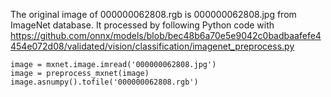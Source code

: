 The original image of 000000062808.rgb is 000000062808.jpg from ImageNet
database. It processed by following Python code with
https://github.com/onnx/models/blob/bec48b6a70e5e9042c0badbaafefe4454e072d08/validated/vision/classification/imagenet_preprocess.py

```
image = mxnet.image.imread('000000062808.jpg')
image = preprocess_mxnet(image)
image.asnumpy().tofile('000000062808.rgb')
```